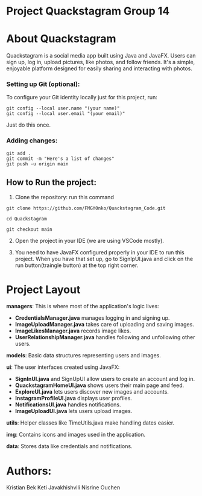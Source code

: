 # Project Quackstagram Group 14

# About Quackstagram
Quackstagram is a social media app built using Java and JavaFX. Users can sign up, log in, upload pictures, like photos, and follow friends. It's a simple, enjoyable platform designed for easily sharing and interacting with photos.

### Setting up Git (optional):
To configure your Git identity locally just for this project, run:

``````
git config --local user.name "(your name)"
git config --local user.email "(your email)"

``````
Just do this once.

### Adding changes: 
```
git add .
git commit -m "Here's a list of changes"
git push -u origin main 
```

## How to Run the project:
1. Clone the repository:
run this command

`````
git clone https://github.com/FMGY0nko/Quackstagram_Code.git

cd Quackstagram

git checkout main
`````
2. Open the project in your IDE (we are using VSCode mostly).

3. You need to have JavaFX configured properly in your IDE to run this project. When you have that set up, go to SignIpUI.java and click on the run button(traingle button) at the top right corner. 

# Project Layout
**managers**:
This is where most of the application's logic lives:
-	**CredentialsManager.java** manages logging in and signing up.
-	**ImageUploadManager.java** takes care of uploading and saving images.
-	**ImageLikesManager.java** records image likes.
-	**UserRelationshipManager.java** handles following and unfollowing other users.

**models**:
Basic data structures representing users and images.

**ui**:
The user interfaces created using JavaFX:
-	**SignInUI.java** and SignUpUI allow users to create an account and log in.
-	**QuackstagramHomeUI.java** shows users their main page and feed.
-	**ExploreUI.java** lets users discover new images and accounts.
-	**InstagramProfileUI.java** displays user profiles.
-	**NotificationsUI.java** handles notifications.
-	**ImageUploadUI.java** lets users upload images.

**utils**:
Helper classes like TimeUtils.java make handling dates easier.

**img**:
Contains icons and images used in the application.

**data**:
Stores data like credentials and notifications.

# Authors:
Kristian Bek
Keti Javakhishvili
Nisrine Ouchen
